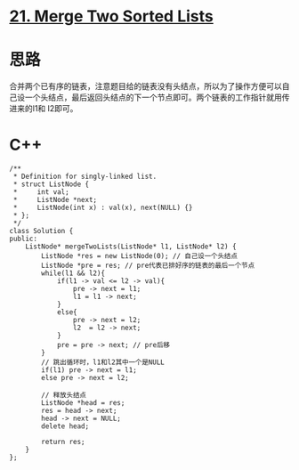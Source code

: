 # [21. Merge Two Sorted Lists](https://leetcode.com/problems/merge-two-sorted-lists/description/)
# 思路
合并两个已有序的链表，注意题目给的链表没有头结点，所以为了操作方便可以自己设一个头结点，最后返回头结点的下一个节点即可。两个链表的工作指针就用传进来的l1和
l2即可。
# C++
```
/**
 * Definition for singly-linked list.
 * struct ListNode {
 *     int val;
 *     ListNode *next;
 *     ListNode(int x) : val(x), next(NULL) {}
 * };
 */
class Solution {
public:
    ListNode* mergeTwoLists(ListNode* l1, ListNode* l2) {
        ListNode *res = new ListNode(0); // 自己设一个头结点
        ListNode *pre = res; // pre代表已排好序的链表的最后一个节点
        while(l1 && l2){
            if(l1 -> val <= l2 -> val){
                pre -> next = l1;
                l1 = l1 -> next;
            } 
            else{
                pre -> next = l2;
                l2  = l2 -> next;
            }
            pre = pre -> next; // pre后移
        }
        // 跳出循环时，l1和l2其中一个是NULL
        if(l1) pre -> next = l1;
        else pre -> next = l2;
        
        // 释放头结点
        ListNode *head = res;
        res = head -> next;
        head -> next = NULL;
        delete head;
        
        return res;
    }
};
```
